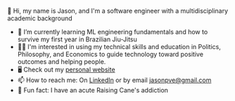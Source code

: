 🫡 Hi, my name is Jason, and I'm a software engineer with a multidisciplinary academic background 

- 🌱 I’m currently learning ML engineering fundamentals and how to survive my first year in Brazilian Jiu-Jitsu
- 👨‍🎓 I'm interested in using my technical skills and education in Politics, Philosophy, and Economics to guide technology toward positive outcomes and helping people.
- 🖥️ Check out my [personal website](https://jason-phillips47.github.io/)
- 📫 How to reach me: On [LinkedIn](https://www.linkedin.com/in/jason-phillips47/) or by email jasonpve@gmail.com
- 🍗 Fun fact: I have an acute Raising Cane's addiction
